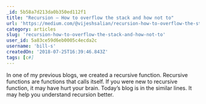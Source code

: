 ```yaml
---
_id: 5b58a7d213da0b350ed112f1
title: "Recursion — How to overflow the stack and how not to"
url: 'https://medium.com/@vijeshsalian/recursion-how-to-overflow-the-stack-and-how-not-to-b9dcffdfab27'
category: articles
slug: 'recursion-how-to-overflow-the-stack-and-how-not-to'
user_id: 5a83ce59d6eb0005c4ecda2c
username: 'bill-s'
createdOn: '2018-07-25T16:39:46.843Z'
tags: [c#]
---
```


In one of my previous blogs, we created a recursive function. Recursive functions are functions that calls itself. If you were new to recursive function, it may have hurt your brain. Today’s blog is in the similar lines. It may help you understand recursion better.


